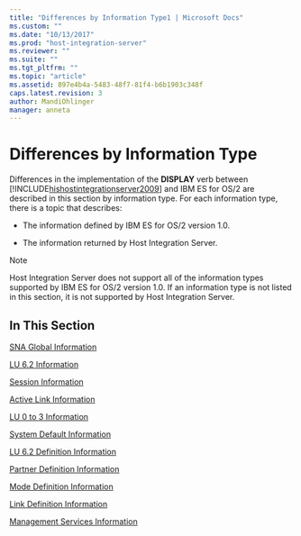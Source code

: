 ```yaml
---
title: "Differences by Information Type1 | Microsoft Docs"
ms.custom: ""
ms.date: "10/13/2017"
ms.prod: "host-integration-server"
ms.reviewer: ""
ms.suite: ""
ms.tgt_pltfrm: ""
ms.topic: "article"
ms.assetid: 897e4b4a-5483-48f7-81f4-b6b1903c348f
caps.latest.revision: 3
author: MandiOhlinger
manager: anneta
---
```

# Differences by Information Type
Differences in the implementation of the **DISPLAY** verb between [!INCLUDE[hishostintegrationserver2009](../core/includes/hishostintegrationserver2009-md.md)] and IBM ES for OS/2 are described in this section by information type. For each information type, there is a topic that describes:  
  
-   The information defined by IBM ES for OS/2 version 1.0.  
  
-   The information returned by Host Integration Server.  
  
> [!NOTE]
>  Host Integration Server does not support all of the information types supported by IBM ES for OS/2 version 1.0. If an information type is not listed in this section, it is not supported by Host Integration Server.  
  
## In This Section  
 [SNA Global Information](../core/sna-global-information.md)  
  
 [LU 6.2 Information](../core/lu-6-2-information.md)  
  
 [Session Information](../core/session-information.md)  
  
 [Active Link Information](../core/active-link-information.md)  
  
 [LU 0 to 3 Information](../core/lu-0-to-3-information.md)  
  
 [System Default Information](../core/system-default-information.md)  
  
 [LU 6.2 Definition Information](../core/lu-6-2-definition-information.md)  
  
 [Partner Definition Information](../core/partner-definition-information.md)  
  
 [Mode Definition Information](../core/mode-definition-information.md)  
  
 [Link Definition Information](../core/link-definition-information.md)  
  
 [Management Services Information](../core/management-services-information.md)
